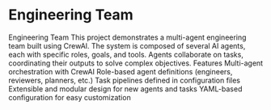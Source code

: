 # Engineering Team 

Engineering Team 
This project demonstrates a multi-agent engineering team built using CrewAI.
The system is composed of several AI agents, each with specific roles, goals, and tools. Agents collaborate on tasks, coordinating their outputs to solve complex objectives.
Features
Multi-agent orchestration with CrewAI
Role-based agent definitions (engineers, reviewers, planners, etc.)
Task pipelines defined in configuration files
Extensible and modular design for new agents and tasks
YAML-based configuration for easy customization
